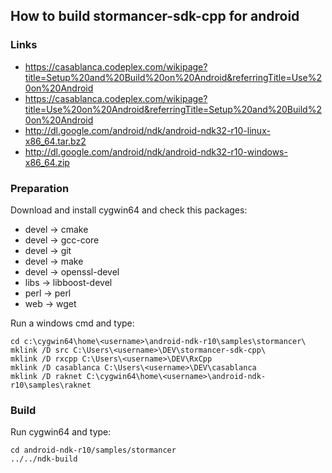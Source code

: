 ## How to build stormancer-sdk-cpp for android

### Links
- https://casablanca.codeplex.com/wikipage?title=Setup%20and%20Build%20on%20Android&referringTitle=Use%20on%20Android
- https://casablanca.codeplex.com/wikipage?title=Use%20on%20Android&referringTitle=Setup%20and%20Build%20on%20Android
- http://dl.google.com/android/ndk/android-ndk32-r10-linux-x86_64.tar.bz2
- http://dl.google.com/android/ndk/android-ndk32-r10-windows-x86_64.zip

### Preparation

Download and install cygwin64 and check this packages:  
- devel -> cmake
- devel -> gcc-core
- devel -> git
- devel -> make
- devel -> openssl-devel
- libs -> libboost-devel
- perl -> perl
- web -> wget

Run a windows cmd and type:
```
cd c:\cygwin64\home\<username>\android-ndk-r10\samples\stormancer\
mklink /D src C:\Users\<username>\DEV\stormancer-sdk-cpp\
mklink /D rxcpp C:\Users\<username>\DEV\RxCpp
mklink /D casablanca C:\Users\<username>\DEV\casablanca
mklink /D raknet C:\cygwin64\home\<username>\android-ndk-r10\samples\raknet
```

### Build

Run cygwin64 and type:
```
cd android-ndk-r10/samples/stormancer
../../ndk-build
```
